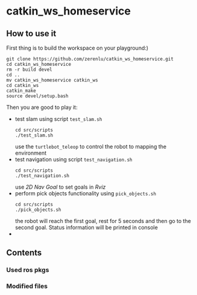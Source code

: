 # catkin_ws_homeservice

## How to use it

First thing is to build the workspace on your playground:)
```
git clone https://github.com/zerenlu/catkin_ws_homeservice.git
cd catkin_ws_homeservice
rm -r build devel
cd ..
mv catkin_ws_homeservice catkin_ws
cd catkin_ws
catkin_make
source devel/setup.bash
```
Then you are good to play it:
* test slam using script ```test_slam.sh```
  ```
  cd src/scripts
  ./test_slam.sh
  ```
  use the ```turtlebot_teleop``` to control the robot to mapping the environment
* test navigation using script ```test_navigation.sh```
  ```
  cd src/scripts
  ./test_navigation.sh
  ```
  use _2D Nav Goal_ to set goals in _Rviz_
* perform pick objects functionality using `pick_objects.sh`
  ```
  cd src/scripts
  ./pick_objects.sh
  ```
  the robot will reach the first goal, rest for 5 seconds and then go to the second goal. Status information will be printed in console
* 
## Contents
### Used ros pkgs
### Modified files
